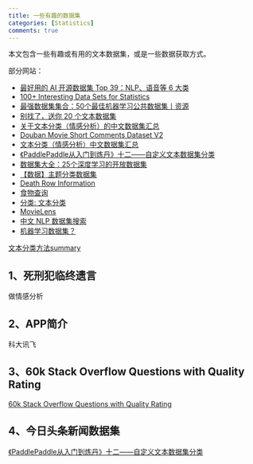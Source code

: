 ```yaml
---
title: 一些有趣的数据集
categories: [Statistics]
comments: true
---
```


本文包含一些有趣或有用的文本数据集，或是一些数据获取方式。

部分网站：
+ [最好用的 AI 开源数据集 Top 39：NLP、语音等 6 大类](https://www.oschina.net/news/82233/ai-top-39)
+ [100+ Interesting Data Sets for Statistics](https://rs.io/100-interesting-data-sets-for-statistics/?utm_expid=50231141-3.8QxdstXzRuupDFRQRzuMHA.0&utm_referrer=http%3A%2F%2Ftop.jobbole.com%2F1098%2F)
+ [最强数据集集合：50个最佳机器学习公共数据集丨资源](https://cloud.tencent.com/developer/article/1369690)
+ [别找了，送你 20 个文本数据集](https://blog.csdn.net/qq_28168421/article/details/90309686)
+ [关于文本分类（情感分析）的中文数据集汇总](https://blog.csdn.net/alip39/article/details/95891321)
+ [Douban Movie Short Comments Dataset V2](https://www.kaggle.com/utmhikari/doubanmovieshortcomments)
+ [文本分类（情感分析）中文数据集汇总](https://zhuanlan.zhihu.com/p/80029681)
+ [《PaddlePaddle从入门到炼丹》十二——自定义文本数据集分类](https://cloud.tencent.com/developer/article/1623068)
+ [数据集大全：25个深度学习的开放数据集](https://developer.aliyun.com/article/576274)
+ [【数据】主题分类数据集](https://zhuanlan.zhihu.com/p/129893846)
+ [Death Row Information](https://www.tdcj.texas.gov/death_row/dr_executed_offenders.html)
+ [食物查询](https://foodb.ca/foods)
+ [分类: 文本分类](https://hyper.ai/area/%e6%96%87%e6%9c%ac%e5%88%86%e7%b1%bb)
+ [MovieLens](https://grouplens.org/datasets/movielens/)
+ [中文 NLP 数据集搜索](https://www.cluebenchmarks.com/dataSet_search.html)
+ [机器学习数据集？](https://www.zhihu.com/question/63383992/answer/222718972)

[文本分类方法summary](https://www.heywhale.com/mw/project/5be7e948954d6e0010632ef2)

## 1、死刑犯临终遗言

做情感分析

## 2、APP简介

科大讯飞

## 3、60k Stack Overflow Questions with Quality Rating

[60k Stack Overflow Questions with Quality Rating](https://www.kaggle.com/imoore/60k-stack-overflow-questions-with-quality-rate)

## 4、今日头条新闻数据集
[《PaddlePaddle从入门到炼丹》十二——自定义文本数据集分类](https://cloud.tencent.com/developer/article/1623068)